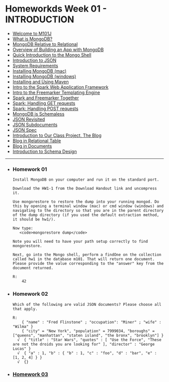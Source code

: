 <h1>Homeworkds Week 01 - INTRODUCTION</h1>

<ul>
  <li><a href="https://youtu.be/kTIqocKMItU" target="_blank"> Welcome to M101J</a></li>
  <li><a href="https://youtu.be/Lfl8hdQOi6Y" target="_blank">What is MongoDB?</a></li>
  <li><a href="https://youtu.be/-KIC1LXxcGM" target="_blank">MongoDB Relative to Relational</a></li>
  <li><a href="https://youtu.be/swhH4q_2Ttc" target="_blank">Overview of Building an App with MongoDB</a></li>
  <li><a href="https://youtu.be/e18vCIdQKp4" target="_blank">Quick Introduction to the Mongo Shell</a></li>
  <li><a href="https://youtu.be/PTATjNSjbJ0" target="_blank">Introduction to JSON</a></li>
  <li><a href="https://youtu.be/_vYz3CZwyK0" target="_blank">System Requirements</a></li> 
  <li><a href="https://youtu.be/_WJ8m5QHvwc" target="_blank">Installing MongoDB (mac)</a></li> 
  <li><a href="https://youtu.be/sBdaRlgb4N8" target="_blank">Installing MongoDB (windows)</a></li> 
  <li><a href="https://youtu.be/ZxRRA0MsXqs" target="_blank">Installing and Using Maven</a></li> 
  <li><a href="https://youtu.be/UH-VD_ypal8" target="_blank">Intro to the Spark Web Application Framework</a></li> 
  <li><a href="https://youtu.be/_8-3K2Ds-Ok" target="_blank">Intro to the Freemarker Templating Engine</a></li> 
  <li><a href="https://youtu.be/7fdtf9aLc2w" target="_blank">Spark and Freemarker Together</a></li> 
  <li><a href="https://youtu.be/7t1IafamuVs" target="_blank">Spark: Handling GET requests</a></li> 
  <li><a href="https://youtu.be/jZDuxesy5cc" target="_blank">Spark: Handling POST requests</a></li> 
  <li><a href="https://youtu.be/uKB-Hoqs6zI" target="_blank">MongoDB is Schemaless</a></li> 
  <li><a href="https://youtu.be/CTffxoSSLqg" target="_blank">JSON Revisited</a></li>
  <li><a href="https://youtu.be/vrYAEH3g13M" target="_blank">JSON Subdocuments</a></li>
  <li><a href="https://youtu.be/kOrsT94-A28" target="_blank">JSON Spec</a></li> 
  <li><a href="https://youtu.be/ePi3kDoexoM" target="_blank">Introduction to Our Class Project, The Blog</a></li> 
  <li><a href="https://youtu.be/boR2y9MHCa0" target="_blank">Blog in Relational Table</a></li>
  <li><a href="https://youtu.be/ZjwCzyqKVdY" target="_blank">Blog in Documents</a></li>
  <li><a href="https://youtu.be/6XE3wZCPiZ8" target="_blank">Introduction to Schema Design</a></li>
</ul>
<hr/>
<ul>
  <li><h3>Homework 01</h3></li>
  
    Install MongoDB on your computer and run it on the standard port.
  
    Download the HW1-1 from the Download Handout link and uncompress it.
    
    Use mongorestore to restore the dump into your running mongod. Do this by opening a terminal window (mac) or cmd window (windows) and navigating to the directory so that you are in the parent directory of the dump directory (if you used the default extraction method, it should be hw1/). 
    
    Now type:
       <code>mongorestore dump</code>
    
    Note you will need to have your path setup correctly to find mongorestore.
    
    Next, go into the Mongo shell, perform a findOne on the collection called hw1 in the database m101. That will return one document. Please provide the value corresponding to the "answer" key from the document returned.
  
    R:
        42
        
  <li><h3>Homework 02</h3></li>
  
    Which of the following are valid JSON documents? Please choose all that apply.

    R:
        { "name" : "Fred Flinstone" ; "occupation": "Miner" ; "wife" : "Wilma" }
        { "city" = "New York", "population" = 7999034, "boroughs" = ["queens", "manhattan", "staten island", "the bronx", "brooklyn"] }
      √  { "title" : "Star Wars", "quotes" : [ "Use the Force", "These are not the droids you are looking for" ], "director" : "George Lucas" }
      √  { "a" : 1, "b" : { "b" : 1, "c" : "foo", "d" : "bar", "e" : [1, 2, 4] } }
      √  {}
  
  <li><h3><a href="/Week01/hw1-3">Homework 03</a></h3></li>
</ul>
